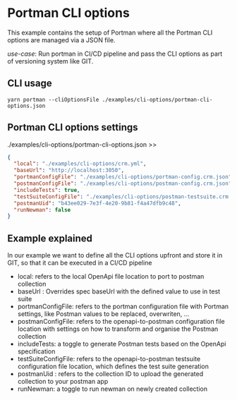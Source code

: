 # Portman CLI options

This example contains the setup of Portman where all the Portman CLI options are managed via a JSON file.

_use-case_: Run portman in CI/CD pipeline and pass the CLI options as part of versioning system like GIT.

## CLI usage

```ssh
yarn portman --cliOptionsFile ./examples/cli-options/portman-cli-options.json
```

## Portman CLI options settings

./examples/cli-options/portman-cli-options.json >>

```json
{
  "local": "./examples/cli-options/crm.yml",
  "baseUrl": "http://localhost:3050",
  "portmanConfigFile": "./examples/cli-options/portman-config.crm.json",
  "postmanConfigFile": "./examples/cli-options/postman-config.crm.json",
  "includeTests": true,
  "testSuiteConfigFile": "./examples/cli-options/postman-testsuite.crm.json",
  "postmanUid": "b43ee029-7e3f-4e20-9b81-f4a47dfb9c48",
  "runNewman": false
}
```

## Example explained

In our example we want to define all the CLI options upfront and store it in GIT, so that it can be executed in a CI/CD
pipeline

- local: refers to the local OpenApi file location to port to postman collection
- baseUrl : Overrides spec baseUrl with the defined value to use in test suite
- portmanConfigFile: refers to the portman configuration file with Portman settings, like Postman values to be replaced,
  overwriten, ...
- postmanConfigFile: refers to the openapi-to-postman configuration file location with settings on how to transform and
  organise the Postman collection
- includeTests: a toggle to generate Postman tests based on the OpenApi specification
- testSuiteConfigFile: refers to the openapi-to-postman testsuite configuration file location, which defines the test
  suite generation
- postmanUid : refers to the collection ID to upload the generated collection to your postman app
- runNewman: a toggle to run newman on newly created collection                       
